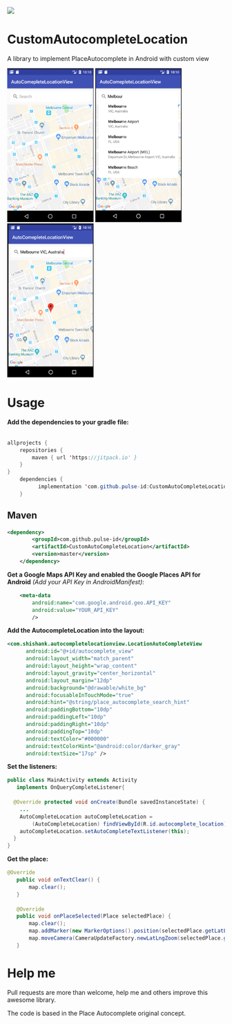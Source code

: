 
[![](https://jitpack.io/v/pulse-id/CustomAutoCompleteLocation.svg)](https://jitpack.io/#pulse-id/CustomAutoCompleteLocation)

# CustomAutocompleteLocation
A library to implement PlaceAutocomplete in Android with custom view

<img src="images/image3.png" width="200px" height="356px" />
<img src="images/image2.png" width="200px" height="356px" />
<img src="images/image1.png" width="200px" height="356px" />

# Usage
**Add the dependencies to your gradle file:**
```java

allprojects {
    repositories {
        maven { url 'https://jitpack.io' }
    }
}
	dependencies {
    	  implementation 'com.github.pulse-id:CustomAutoCompleteLocation:-SNAPSHOT'
	}
```
## Maven
```xml
<dependency>
	    <groupId>com.github.pulse-id</groupId>
	    <artifactId>CustomAutoCompleteLocation</artifactId>
	    <version>master</version>
	</dependency>
```
**Get a Google Maps API Key and enabled the Google Places API for Android** *(Add your API Key in AndroidManifest)*:

```xml
    <meta-data
        android:name="com.google.android.geo.API_KEY"
        android:value="YOUR_API_KEY"
        />
```
**Add the AutocompleteLocation into the layout:**
```xml
<com.shishank.autocompletelocationview.LocationAutoCompleteView
      android:id="@+id/autocomplete_view"
      android:layout_width="match_parent"
      android:layout_height="wrap_content"
      android:layout_gravity="center_horizontal"
      android:layout_margin="12dp"
      android:background="@drawable/white_bg"
      android:focusableInTouchMode="true"
      android:hint="@string/place_autocomplete_search_hint"
      android:paddingBottom="10dp"
      android:paddingLeft="10dp"
      android:paddingRight="10dp"
      android:paddingTop="10dp"
      android:textColor="#000000"
      android:textColorHint="@android:color/darker_gray"
      android:textSize="17sp" />
```
**Set the listeners:**
```java
public class MainActivity extends Activity
   implements OnQueryCompleteListener{

  @Override protected void onCreate(Bundle savedInstanceState) {
    ...
    AutoCompleteLocation autoCompleteLocation =
        (AutoCompleteLocation) findViewById(R.id.autocomplete_location);
    autoCompleteLocation.setAutoCompleteTextListener(this);
  }
}
```
**Get the place:**
```java
@Override
   public void onTextClear() {
       map.clear();
   }

   @Override
   public void onPlaceSelected(Place selectedPlace) {
       map.clear();
       map.addMarker(new MarkerOptions().position(selectedPlace.getLatLng()));
       map.moveCamera(CameraUpdateFactory.newLatLngZoom(selectedPlace.getLatLng(), 16));
   }
```

# Help me
Pull requests are more than welcome, help me and others improve this awesome library.

The code is based in the Place Autocomplete original concept.

